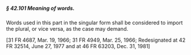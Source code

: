 ##### § 42.101 Meaning of words. #####

Words used in this part in the singular form shall be considered to import the plural, or vice versa, as the case may demand.

[31 FR 4687, Mar. 19, 1966; 31 FR 4949, Mar. 25, 1966; Redesignated at 42 FR 32514, June 27, 1977 and at 46 FR 63203, Dec. 31, 1981]